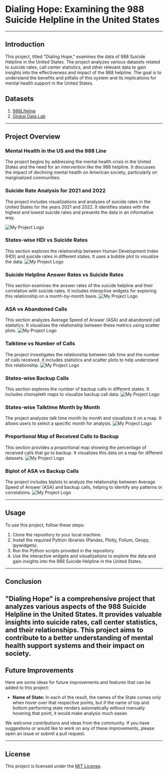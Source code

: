 # Dialing Hope: Examining the 988 Suicide Helpline in the United States

---

## Introduction

This project, titled "Dialing Hope," examines the data of 988 Suicide Helpline in the United States. The project analyzes various datasets related to suicide rates, call center statistics, 
and other relevant data to gain insights into the effectiveness and impact of the 988 helpline. The goal is to understand the benefits and pitfalls of this system and its implications for 
mental health support in the United States.


## Datasets

1. [988Lifeline](https://988lifeline.org/our-network/)
2. [Global Data Lab](https://globaldatalab.org/shdi/table/shdi/USA/)

---

## Project Overview

### Mental Health in the US and the 988 Line

The project begins by addressing the mental health crisis in the United States and the need for an intervention like the 988 helpline. It discusses the impact of declining mental health on 
American society, particularly on marginalized communities.

### Suicide Rate Analysis for 2021 and 2022

The project includes visualizations and analyses of suicide rates in the United States for the years 2021 and 2022. It identifies states with the highest and lowest suicide rates and presents 
the data in an informative way.

![My Project Logo](Results/1.png)


### States-wise HDI vs Suicide Rates

This section explores the relationship between Human Development Index (HDI) and suicide rates in different states. It uses a bubble plot to visualize the data.
![My Project Logo](Results/2.png)

### Suicide Helpline Answer Rates vs Suicide Rates

This section examines the answer rates of the suicide helpline and their correlation with suicide rates. It includes interactive widgets for exploring this relationship on a month-by-month basis.
![My Project Logo](Results/3.png)

### ASA vs Abandoned Calls

This section analyzes Average Speed of Answer (ASA) and abandoned call statistics. It visualizes the relationship between these metrics using scatter plots.
![My Project Logo](Results/4.png)

### Talktime vs Number of Calls

The project investigates the relationship between talk time and the number of calls received. It includes statistics and scatter plots to help understand this relationship.
![My Project Logo](Results/5.png)

### States-wise Backup Calls

This section explores the number of backup calls in different states. It includes choropleth maps to visualize backup call data.
![My Project Logo](Results/6.png)

### States-wise Talktime Month by Month

The project analyzes talk time month by month and visualizes it on a map. It allows users to select a specific month for analysis.
![My Project Logo](Results/7.png)

### Proportional Map of Received Calls to Backup

This section provides a proportional map showing the percentage of received calls that go to backup. It visualizes this data on a map for different datasets.
![My Project Logo](Results/8.png)

### Biplot of ASA vs Backup Calls

The project includes biplots to analyze the relationship between Average Speed of Answer (ASA) and backup calls, helping to identify any patterns or correlations.
![My Project Logo](Results/9.png)

---

## Usage

To use this project, follow these steps:

1. Clone the repository to your local machine.
2. Install the required Python libraries (Pandas, Plotly, Folium, Geopy, ipywidgets).
3. Run the Python scripts provided in the repository.
4. Use the interactive widgets and visualizations to explore the data and gain insights into the 988 Suicide Helpline in the United States.

---

## Conclusion

"Dialing Hope" is a comprehensive project that analyzes various aspects of the 988 Suicide Helpline in the United States. It provides valuable insights into suicide rates, call center statistics,
and their relationships. This project aims to contribute to a better understanding of mental health support systems and their impact on society.
---
## Future Improvements

Here are some ideas for future improvements and features that can be added to this project:

- **Name of State:** In each of the result, the names of the State comes only when hover over that respective points, but if the name of top and bottom performing state renders automatically without manually hovering that point, it would make analysis much easier.

We welcome contributions and ideas from the community. If you have suggestions or would like to work on any of these improvements, please open an issue or submit a pull request.


---

## License

This project is licensed under the [MIT License](LICENSE).
